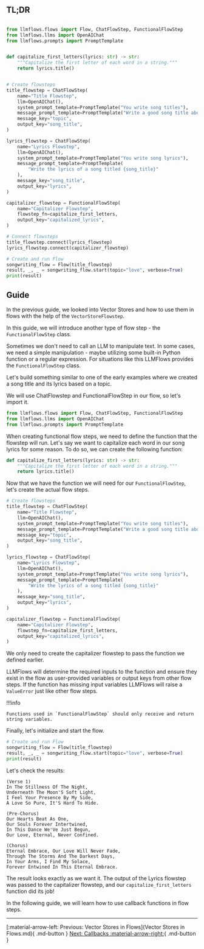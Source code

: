 ## TL;DR

```python

from llmflows.flows import Flow, ChatFlowStep, FunctionalFlowStep
from llmflows.llms import OpenAIChat
from llmflows.prompts import PromptTemplate


def capitalize_first_letters(lyrics: str) -> str:
    """Capitalize the first letter of each word in a string."""
    return lyrics.title()


# Create flowsteps
title_flowstep = ChatFlowStep(
    name="Title Flowstep",
    llm=OpenAIChat(),
    system_prompt_template=PromptTemplate("You write song titles"),
    message_prompt_template=PromptTemplate("Write a good song title about {topic}?"),
    message_key="topic",
    output_key="song_title",
)

lyrics_flowstep = ChatFlowStep(
    name="Lyrics Flowstep",
    llm=OpenAIChat(),
    system_prompt_template=PromptTemplate("You write song lyrics"),
    message_prompt_template=PromptTemplate(
        "Write the lyrics of a song titled {song_title}"
    ),
    message_key="song_title",
    output_key="lyrics",
)

capitalizer_flowstep = FunctionalFlowStep(
    name="Capitalizer Flowstep",
    flowstep_fn=capitalize_first_letters,
    output_key="capitalized_lyrics",
)

# Connect flowsteps
title_flowstep.connect(lyrics_flowstep)
lyrics_flowstep.connect(capitalizer_flowstep)

# Create and run Flow
songwriting_flow = Flow(title_flowstep)
result, _, _ = songwriting_flow.start(topic="love", verbose=True)
print(result)
```
## Guide

In the previous guide, we looked into Vector Stores and how to use them in flows with the help of the `VectorStoreFlowstep`.

In this guide, we will introduce another type of flow step - the `FunctionalFlowStep` class. 

Sometimes we don't need to call an LLM to manipulate text. In some cases, we need a simple manipulation - maybe utilizing some built-in Python function or a regular expression. For situations like this LLMFlows provides the `FunctionalFlowStep` class. 

Let's build something similar to one of the early examples where we created a song title and its lyrics based on a topic. 

We will use ChatFlowstep and FunctionalFlowStep in our flow, so let's import it.

```python
from llmflows.flows import Flow, ChatFlowStep, FunctionalFlowStep
from llmflows.llms import OpenAIChat
from llmflows.prompts import PromptTemplate
```

When creating functional flow steps, we need to define the function that the flowstep will run. 
Let's say we want to capitalize each word in our song lyrics for some reason. To do so, we can create the following function:

```python
def capitalize_first_letters(lyrics: str) -> str:
    """Capitalize the first letter of each word in a string."""
    return lyrics.title()

```

Now that we have the function we will need for our `FunctionalFlowStep`, let's create the actual flow steps.

```python
# Create flowsteps
title_flowstep = ChatFlowStep(
    name="Title Flowstep",
    llm=OpenAIChat(),
    system_prompt_template=PromptTemplate("You write song titles"),
    message_prompt_template=PromptTemplate("Write a good song title about {topic}?"),
    message_key="topic",
    output_key="song_title",
)

lyrics_flowstep = ChatFlowStep(
    name="Lyrics Flowstep",
    llm=OpenAIChat(),
    system_prompt_template=PromptTemplate("You write song lyrics"),
    message_prompt_template=PromptTemplate(
        "Write the lyrics of a song titled {song_title}"
    ),
    message_key="song_title",
    output_key="lyrics",
)

capitalizer_flowstep = FunctionalFlowStep(
    name="Capitalizer Flowstep",
    flowstep_fn=capitalize_first_letters,
    output_key="capitalized_lyrics",
)
```


We only need to create the capitalizer flowstep to pass the function we defined earlier. 

LLMFlows will determine the required inputs to the function and ensure they exist in the flow as user-provided variables or output keys from other flow steps. If the function has missing input variables LLMFlows will raise a `ValueError` just like other flow steps.

!!!info

    Functions used in `FunctionalFlowStep` should only receive and return string variables.
    


Finally, let's initialize and start the flow.

```python
# Create and run Flow
songwriting_flow = Flow(title_flowstep)
result, _, _ = songwriting_flow.start(topic="love", verbose=True)
print(result)
```
Let's check the results:

```commandline
(Verse 1)
In The Stillness Of The Night,
Underneath The Moon'S Soft Light,
I Feel Your Presence By My Side,
A Love So Pure, It'S Hard To Hide.

(Pre-Chorus)
Our Hearts Beat As One,
Our Souls Forever Intertwined,
In This Dance We'Ve Just Begun,
Our Love, Eternal, Never Confined.

(Chorus)
Eternal Embrace, Our Love Will Never Fade,
Through The Storms And The Darkest Days,
In Your Arms, I Find My Solace,
Forever Entwined In This Eternal Embrace.
```

The result looks exactly as we want it. The output of the Lyrics flowstep was passed to the capitalizer flowstep, and our `capitalize_first_letters` function did its job!

In the following guide, we will learn how to use callback functions in flow steps.

***
[:material-arrow-left: Previous: Vector Stores in Flows](Vector Stores in Flows.md){ .md-button }
[Next: Callbacks :material-arrow-right:](Callbacks.md){ .md-button }